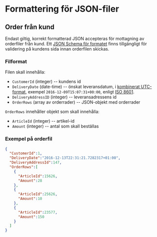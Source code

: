 # Formattering för JSON-filer

## Order från kund
Endast giltig, korrekt formatterad JSON accepteras för mottagning av orderfiler från kund. Ett [JSON Schema för formatet](https://github.com/SU15-TeamAbsolut/Kundbolaget/blob/develop/Dokumentation/json/orderSchema.json)
finns tillgängligt för validering på kundens sida innan orderfilen skickas.

### Filformat

Filen skall innehålla:
 - `CustomerId` (integer) -- kundens id
 - `DeliveryDate` (date-time) -- önskat leveransdatum, i [kombinerat UTC-format][utc-time], exempel `2016-12-09T15:07:31+00:00`, enligt [ISO 8601][iso8601].
 - `DeliveryAddressID` (integer) -- leveransadressens id
 - `OrderRows` (array av orderrader) -- JSON-objekt med orderrader

`OrderRows` innehåller objekt som skall innehålla:
 - `ArticleId` (integer) -- artikel-id
 - `Amount` (integer) -- antal som skall beställas

[utc-time]:https://en.wikipedia.org/wiki/ISO_8601#Combined_date_and_time_representations
[iso8601]:https://en.wikipedia.org/wiki/ISO_8601

### Exempel på orderfil

``` json
{
  "CustomerId":1,
  "DeliveryDate":"2016-12-13T22:31:21.7282317+01:00",
  "DeliveryAddressId":147,
  "OrderRows":[
    {
      "ArticleId":15626,
      "Amount":28
    },
    {
      "ArticleId":25626,
      "Amount":10
    },
    {
      "ArticleId":23577,
      "Amount":150
    }
  ]
}
```
